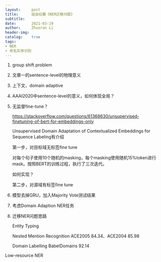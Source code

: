```yaml
---
layout:     post
title:      组会纪要《NER迁移问题》
subtitle:   
date:       2021-03-19
author:     Zhuoran Li
header-img: 
catalog:    true
tags:
- NER
- 命名实体识别
---
```



1. group shift problem
2. 文章一的sentence-level的物理意义
3. 上下文、domain adaptive



1. AAAI2020中sentence-level的意义，如何体现全局？

   

2. 无监督fine-tune？

   https://stackoverflow.com/questions/61368630/unsupervised-finetuning-of-bert-for-embeddings-only

   Unsupervised Domain Adaptation of Contextualized Embeddings for Sequence Labeling有介绍

   第一步，对目标域无标签fine tune

   对每个句子使用10个随机的masking，每个masking使用随机15%token进行mask。按照BERT的训练过程，执行了三次迭代。

   如何实现？

   第二步，对源域有标签fine tune

   

3. 模型去掉GRU，加入Majority Vote测试结果

4. 考虑Domain Adaption NER任务

5. 迁移NER问题思路

   Entity Typing

   Nested Mention Recognition	ACE2005 84.34、ACE2004 85.98

   Domain Labelling	BabelDomains 92.14





Low-resource NER



